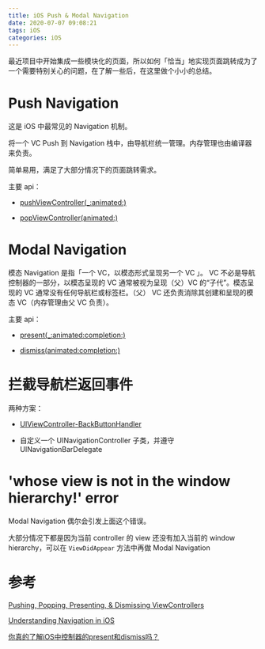 ```yaml
---
title: iOS Push & Modal Navigation
date: 2020-07-07 09:08:21
tags: iOS
categories: iOS
---
```


最近项目中开始集成一些模块化的页面，所以如何「恰当」地实现页面跳转成为了一个需要特别关心的问题，在了解一些后，在这里做个小小的总结。

# Push Navigation

这是 iOS 中最常见的 Navigation 机制。

将一个 VC Push 到 Navigation 栈中，由导航栏统一管理。内存管理也由编译器来负责。

简单易用，满足了大部分情况下的页面跳转需求。

主要 api：

+ [pushViewController(_:animated:)](https://developer.apple.com/documentation/uikit/uinavigationcontroller/1621887-pushviewcontroller)

+ [popViewController(animated:)](https://developer.apple.com/documentation/uikit/uinavigationcontroller/1621886-popviewcontroller)

# Modal Navigation

模态 Navigation 是指「一个 VC，以模态形式呈现另一个 VC 」。 VC 不必是导航控制器的一部分，以模态呈现的 VC 通常被视为呈现（父）VC 的“子代”。模态呈现的 VC 通常没有任何导航栏或标签栏。（父） VC 还负责消除其创建和呈现的模态 VC（内存管理由父 VC 负责）。

主要 api：

+ [present(_:animated:completion:)](https://developer.apple.com/documentation/uikit/uiviewcontroller/1621380-present)

+ [dismiss(animated:completion:)](https://developer.apple.com/documentation/uikit/uiviewcontroller/1621505-dismiss)

# 拦截导航栏返回事件

两种方案：

+ [UIViewController-BackButtonHandler](https://github.com/onegray/UIViewController-BackButtonHandler/blob/master/UIViewController%2BBackButtonHandler.m)

+ 自定义一个 UINavigationController 子类，并遵守 UINavigationBarDelegate

# 'whose view is not in the window hierarchy!' error 

Modal Navigation 偶尔会引发上面这个错误。

大部分情况下都是因为当前 controller 的 view 还没有加入当前的 window hierarchy，可以在 `ViewDidAppear` 方法中再做 Modal Navigation

# 参考

[Pushing, Popping, Presenting, & Dismissing ViewControllers](https://medium.com/@felicity.johnson.mail/pushing-popping-dismissing-viewcontrollers-a30e98731df5)

[Understanding Navigation in iOS](https://guides.codepath.com/ios/Understanding-Navigation-in-iOS#modal-navigation)

[你真的了解iOS中控制器的present和dismiss吗？](https://www.jianshu.com/p/dd6180bc340a)


